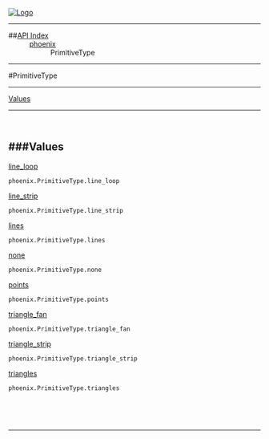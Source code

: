 
[![Logo](../../images/logo.png)](../../index.html)

---


##[API Index](../../api/index.html#phoenix)   
&emsp;&emsp;&emsp;[phoenix](./)   
&emsp;&emsp;&emsp;&emsp;&emsp;&emsp;PrimitiveType

---

#PrimitiveType


---


[Values](#Values)   


---

&nbsp;   

<a class="lift" name="Values" ></a>
###Values   
---
<a class="lift" name="line_loop" href="#line_loop">line_loop</a>



`phoenix.PrimitiveType.line_loop`

<span class="small_desc_flat">  </span>   

<a class="lift" name="line_strip" href="#line_strip">line_strip</a>



`phoenix.PrimitiveType.line_strip`

<span class="small_desc_flat">  </span>   

<a class="lift" name="lines" href="#lines">lines</a>



`phoenix.PrimitiveType.lines`

<span class="small_desc_flat">  </span>   

<a class="lift" name="none" href="#none">none</a>



`phoenix.PrimitiveType.none`

<span class="small_desc_flat">  </span>   

<a class="lift" name="points" href="#points">points</a>



`phoenix.PrimitiveType.points`

<span class="small_desc_flat">  </span>   

<a class="lift" name="triangle_fan" href="#triangle_fan">triangle_fan</a>



`phoenix.PrimitiveType.triangle_fan`

<span class="small_desc_flat">  </span>   

<a class="lift" name="triangle_strip" href="#triangle_strip">triangle_strip</a>



`phoenix.PrimitiveType.triangle_strip`

<span class="small_desc_flat">  </span>   

<a class="lift" name="triangles" href="#triangles">triangles</a>



`phoenix.PrimitiveType.triangles`

<span class="small_desc_flat">  </span>   

&nbsp;   



&nbsp;
&nbsp;
&nbsp;

---  


&nbsp;   
&nbsp;   